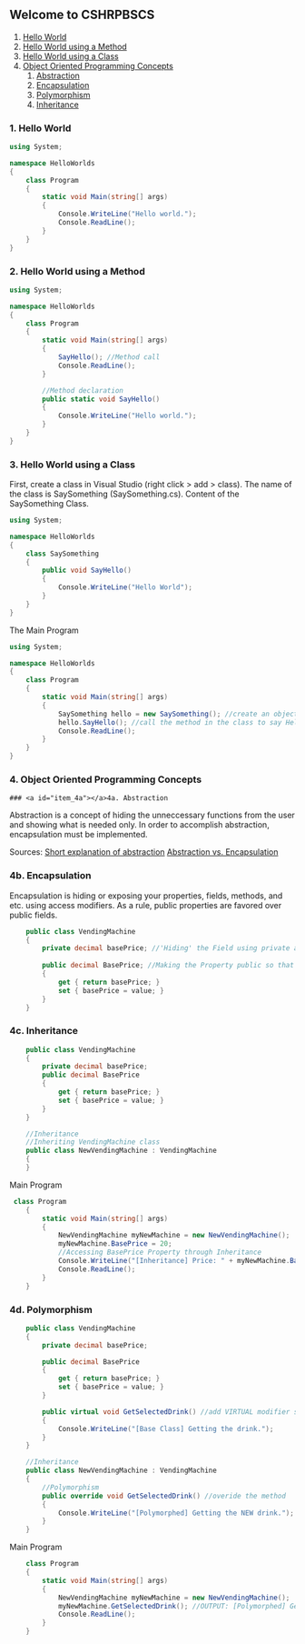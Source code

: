 ## Welcome to CSHRPBSCS

1. [Hello World](#item_1)
2. [Hello World using a Method](#item_2)
3. [Hello World using a Class](#item_3)
4. [Object Oriented Programming Concepts](#item_4)
    1. [Abstraction](#item_4a)
    2. [Encapsulation](#item_4b)
    3. [Polymorphism](#item_4c)
    4. [Inheritance](#item_4d)

### <a id="item_1"></a>1. Hello World

```c#
using System;

namespace HelloWorlds
{
    class Program
    {
        static void Main(string[] args)
        {
            Console.WriteLine("Hello world.");
            Console.ReadLine();
        }
    }
}
```

### <a id="item_2"></a>2. Hello World using a Method

```c#
using System;

namespace HelloWorlds
{
    class Program
    {
        static void Main(string[] args)
        {
            SayHello(); //Method call
            Console.ReadLine();
        }

        //Method declaration
        public static void SayHello()
        {
            Console.WriteLine("Hello world.");
        }
    }
}
```
### <a id="item_3"></a>3. Hello World using a Class

First, create a class in Visual Studio (right click > add > class).
The name of the class is SaySomething (SaySomething.cs).
Content of the SaySomething Class.
```c#
using System;

namespace HelloWorlds
{
    class SaySomething
    {
        public void SayHello()
        {
            Console.WriteLine("Hello World");
        }
    }
}
```
The Main Program
```csharp
using System;

namespace HelloWorlds
{
    class Program
    {
        static void Main(string[] args)
        {
            SaySomething hello = new SaySomething(); //create an object
            hello.SayHello(); //call the method in the class to say Hello!
            Console.ReadLine();
        }
    }
}
```

### <a id="item_4"></a>4. Object Oriented Programming Concepts
    ### <a id="item_4a"></a>4a. Abstraction

Abstraction is a concept of hiding the unneccessary functions from the user and showing what is needed only. In order to accomplish abstraction, encapsulation must be implemented.

Sources: 
[Short explanation of abstraction](https://www.youtube.com/watch?v=L1-zCdrx8Lk)
[Abstraction vs. Encapsulation](https://www.youtube.com/watch?v=1Q4I63-hKcY&t=676s)

### <a id="item_4b"></a>4b. Encapsulation

Encapsulation is hiding or exposing your properties, fields, methods, and etc. using access modifiers.
As a rule, public properties are favored over public fields.

```csharp
    public class VendingMachine
    {
        private decimal basePrice; //'Hiding' the Field using private access modifier
        
        public decimal BasePrice; //Making the Property public so that it can be accessed by the Main class
        {
            get { return basePrice; }
            set { basePrice = value; }
        }
    }
```

### <a id="item_4b"></a>4c. Inheritance

```csharp
    public class VendingMachine
    {
        private decimal basePrice;
        public decimal BasePrice
        {
            get { return basePrice; }
            set { basePrice = value; }
        }
    }

    //Inheritance
    //Inheriting VendingMachine class
    public class NewVendingMachine : VendingMachine
    {
    }
```

Main Program
```csharp
 class Program
    {
        static void Main(string[] args)
        {
            NewVendingMachine myNewMachine = new NewVendingMachine();
            myNewMachine.BasePrice = 20;
            //Accessing BasePrice Property through Inheritance
            Console.WriteLine("[Inheritance] Price: " + myNewMachine.BasePrice);
            Console.ReadLine();
        }
    }
```

### <a id="item_4b"></a>4d. Polymorphism

```csharp
    public class VendingMachine
    {
        private decimal basePrice;

        public decimal BasePrice
        {
            get { return basePrice; }
            set { basePrice = value; }
        }

        public virtual void GetSelectedDrink() //add VIRTUAL modifier so that it can be overridden
        {
            Console.WriteLine("[Base Class] Getting the drink.");
        }
    }

    //Inheritance
    public class NewVendingMachine : VendingMachine
    {
        //Polymorphism
        public override void GetSelectedDrink() //overide the method
        {
            Console.WriteLine("[Polymorphed] Getting the NEW drink.");
        }
    }
```

Main Program

```csharp
    class Program
    {
        static void Main(string[] args)
        {
            NewVendingMachine myNewMachine = new NewVendingMachine();
            myNewMachine.GetSelectedDrink(); //OUTPUT: [Polymorphed] Getting the NEW drink.
            Console.ReadLine();
        }
    }
```

